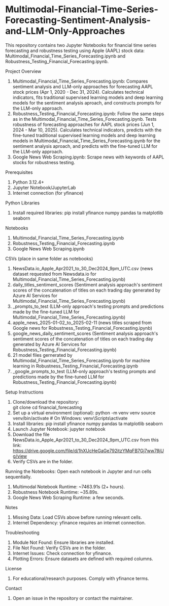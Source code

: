 # Multimodal-Financial-Time-Series-Forecasting-Sentiment-Analysis-and-LLM-Only-Approaches
This repository contains two Jupyter Notebooks for financial time series forecasting and robustness testing using Apple (AAPL) stock data: Multimodal_Financial_Time_Series_Forecasting.ipynb and Robustness_Testing_Financial_Forecasting.ipynb.

Project Overview
1. Multimodal_Financial_Time_Series_Forecasting.ipynb: Compares sentiment analysis and LLM-only approaches for forecasting AAPL stock prices (Apr 1, 2020 - Dec 31, 2024). Calculates technical indicators, fits traditional supervised learning models and deep learning models for the sentiment analysis aproach, and constructs prompts for the LLM-only approach.
2. Robustness_Testing_Financial_Forecasting.ipynb: Follow the same steps as in the Multimodal_Financial_Time_Series_Forecasting.ipynb. Tests robustness of forecasting approaches for AAPL stock prices (Jun 1, 2024 - Mar 10, 2025). Calculates technical indicators, predicts with the fine-tuned traditional supervised learning models and deep learning models in Multimodal_Financial_Time_Series_Forecasting.ipynb for the sentiment analysis aproach, and predicts with the fine-tuned LLM for the LLM-only approach.
3. Google News Web Scraping.ipynb: Scrape news with keywords of AAPL stocks for robustness testing.

Prerequisites
1. Python 3.12.4+
2. Jupyter Notebook/JupyterLab
3. Internet connection (for yfinance)

Python Libraries
1. Install required libraries: pip install yfinance numpy pandas ta matplotlib seaborn

Notebooks
1. Multimodal_Financial_Time_Series_Forecasting.ipynb
2. Robustness_Testing_Financial_Forecasting.ipynb
3. Google News Web Scraping.ipynb

CSVs (place in same folder as notebooks)
1. NewsData.io_Apple_Apr2021_to_30_Dec2024_9pm_UTC.csv (news dataset requested from Newsdata.io for Multimodal_Financial_Time_Series_Forecasting.ipynb)
2. daily_titles_sentiment_scores (Sentiment analysis approach's sentiment scores of the concatenation of titles on each trading day generated by Azure AI Services for Multimodal_Financial_Time_Series_Forecasting.ipynb)
3. _prompts_to_test (LLM-only approach's testing prompts and predictions made by the fine-tuned LLM for Multimodal_Financial_Time_Series_Forecasting.ipynb)
4. apple_news_2025-01-02_to_2025-02-11 (news titles scraped from Google news for Robustness_Testing_Financial_Forecasting.ipynb)
5. google_news_daily_sentiment_scores (Sentiment analysis approach's sentiment scores of the concatenation of titles on each trading day generated by Azure AI Services for Robustness_Testing_Financial_Forecasting.ipynb)
6. 21 model files gernerated by  Multimodal_Financial_Time_Series_Forecasting.ipynb for machine learning in Robustness_Testing_Financial_Forecasting.ipynb
7. _google_prompts_to_test (LLM-only approach's testing prompts and predictions made by the fine-tuned LLM for Robustness_Testing_Financial_Forecasting.ipynb)


Setup Instructions
1. Clone/download the repository:  
git clone <repository-url>
cd financial_forecasting
2. Set up a virtual environment (optional):
python -m venv venv
source venv/bin/activate  # On Windows: venv\Scripts\activate
3. Install libraries:
pip install yfinance numpy pandas ta matplotlib seaborn
4. Launch Jupyter Notebook:
jupyter notebook
5. Download the file NewsData.io_Apple_Apr2021_to_30_Dec2024_9pm_UTC.csv from this link: https://drive.google.com/file/d/1hXUcHeGaGe792itzYMqFB7Gj7ww78jUg/view
6. Verify CSVs are in the folder.
   

Running the Notebooks: Open each notebook in Jupyter and run cells sequentially.
1. Multimodal Notebook Runtime: ~7463.91s (2+ hours).
2. Robustness Notebook Runtime: ~35.89s.
3. Google News Web Scraping Runtime: a few seconds.
  
Notes
1. Missing Data: Load CSVs above before running relevant cells.
2. Internet Dependency: yfinance requires an internet connection.

Troubleshooting
1. Module Not Found: Ensure libraries are installed.
2. File Not Found: Verify CSVs are in the folder.
3. Internet Issues: Check connection for yfinance.
4. Plotting Errors: Ensure datasets are defined with required columns.

License
1. For educational/research purposes. Comply with yfinance terms.

Contact
1. Open an issue in the repository or contact the maintainer.
